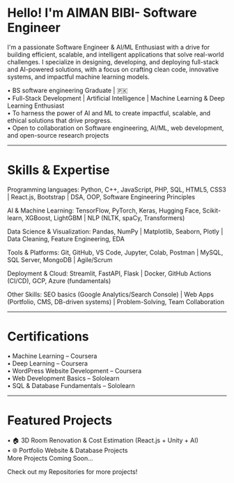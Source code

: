 # Hello! I'm AIMAN BIBI-  Software Engineer         
I'm a passionate Software Engineer & AI/ML Enthusiast with a drive for building efficient, scalable, and intelligent applications that solve real-world challenges. I specialize in designing, developing, and deploying full-stack and AI-powered solutions, with a focus on crafting clean code, innovative systems, and impactful machine learning models.                    

•	BS software engineering Graduate | 🇵🇰         
•	Full-Stack Development | Artificial Intelligence | Machine Learning & Deep Learning Enthusiast       
•	To harness the power of AI and ML to create impactful, scalable, and ethical solutions that drive progress.     
•	Open to collaboration on Software engineering, AI/ML, web development, and open-source research projects
 
________________________________________
# Skills & Expertise

 Programming languages:  Python, C++, JavaScript, PHP, SQL, HTML5, CSS3 | React.js, Bootstrap | DSA, OOP, Software Engineering Principles

 AI & Machine Learning:   TensorFlow, PyTorch, Keras, Hugging Face, Scikit-learn, XGBoost, LightGBM | NLP (NLTK, spaCy, Transformers)

 Data Science & Visualization:  Pandas, NumPy | Matplotlib, Seaborn, Plotly | Data Cleaning, Feature Engineering, EDA

 Tools & Platforms:    Git, GitHub, VS Code, Jupyter, Colab, Postman | MySQL, SQL Server, MongoDB | Agile/Scrum

 Deployment & Cloud:  Streamlit, FastAPI, Flask | Docker, GitHub Actions (CI/CD), GCP, Azure (fundamentals)

 Other Skills:    SEO basics (Google Analytics/Search Console) | Web Apps (Portfolio, CMS, DB-driven systems) | Problem-Solving, Team Collaboration
 
________________________________________
# Certifications
•	Machine Learning – Coursera       
•	Deep Learning – Coursera                   
•	WordPress Website Development – Coursera          
•	Web Development Basics – Sololearn                    
•	SQL & Database Fundamentals – Sololearn   
________________________________________
# Featured Projects
•	🏠 3D Room Renovation & Cost Estimation (React.js + Unity + AI)        
•	🌐 Portfolio Website & Database Projects      
More Projects Coming Soon...                                     

Check out my Repositories for more projects!


